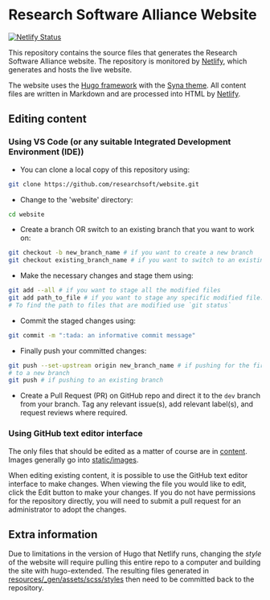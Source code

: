 # Research Software Alliance Website

[![Netlify Status](https://api.netlify.com/api/v1/badges/b366fc0d-c20f-4312-a573-b3de6fa243fc/deploy-status)](https://app.netlify.com/sites/researchsoft/deploys)

This repository contains the source files that generates the Research Software
Alliance website. The repository is monitored by
[Netlify](https://www.netlify.com/), which generates and hosts the live
website.

The website uses the [Hugo framework](https://gohugo.io/) with the
[Syna theme](https://about.okkur.org/syna/docs/). All content files are written
in Markdown and are processed into HTML by [Netlify](https://app.netlify.com/sites/researchsoft/deploys).

## Editing content

### Using VS Code (or any suitable Integrated Development Environment (IDE))

- You can clone a local copy of this repository using:

```zsh
git clone https://github.com/researchsoft/website.git
```

- Change to the 'website' directory:

```zsh
cd website
```

- Create a branch OR switch to an existing branch that you want to work on:

```zsh
git checkout -b new_branch_name # if you want to create a new branch
git checkout existing_branch_name # if you want to switch to an existing branch
```

- Make the necessary changes and stage them using:

```zsh
git add --all # if you want to stage all the modified files
git add path_to_file # if you want to stage any specific modified file. 
# To find the path to files that are modified use `git status`
```

- Commit the staged changes using:

```zsh
git commit -m ":tada: an informative commit message"
```

- Finally push your committed changes:

```zsh
git push --set-upstream origin new_branch_name # if pushing for the first time 
# to a new branch
git push # if pushing to an existing branch
```

- Create a Pull Request (PR) on GitHub repo and direct it to the `dev` branch
from your branch. Tag any relevant issue(s), add relevant label(s), and
request reviews where required.

### Using GitHub text editor interface

The only files that should be edited as a matter of course are in
[content](https://github.com/researchsoft/website/tree/master/content).
Images generally go into [static/images](https://github.com/researchsoft/website/tree/master/static/images).

When editing existing content, it is possible to use the GitHub text editor
interface to make changes. When viewing the file you would like to edit, click
the Edit button to make your changes. If you do not have permissions for
the repository directly, you will need to submit a pull request for an
administrator to adopt the changes.

## Extra information

Due to limitations in the version of Hugo that Netlify runs,
changing the _style_ of the website will require pulling this entire
repo to a computer and building the site with hugo-extended. The resulting
files generated in
[resources/_gen/assets/scss/styles](https://github.com/researchsoft/website/tree/master/resources/_gen/assets/scss/styles>) then need to be committed back to the repository.
